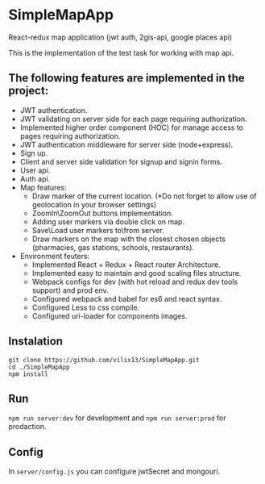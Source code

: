 # SimpleMapApp
React-redux map application (jwt auth, 2gis-api, google places api)

This is the implementation of the test task for working with map api.

## The following features are implemented in the project:

* JWT authentication.
* JWT validating on server side for each page requiring authorization.
* Implemented higher order component (HOC) for manage access to pages requiring authorization.
* JWT authentication middleware for server side (node+express).
* Sign up.
* Client and server side validation for signup and signin forms.
* User api.
* Auth api.
* Map features:
  * Draw marker of the current location. (*Do not forget to allow use of geolocation in your browser settings)
  * ZoomIn\ZoomOut buttons implementation.
  * Adding user markers via double click on map.
  * Save\Load user markers to\from server.
  * Draw markers on the map with the closest chosen objects (pharmacies, gas stations, schools,  restaurants).
* Environment feuters:
  * Implemented React + Redux + React router Architecture.
  * Implemented easy to maintain and good scaling files structure.
  * Webpack configs for dev (with hot reload and redux dev tools support) and prod env.
  * Configured webpack and babel for es6 and react syntax.
  * Configured Less to css compile.
  * Configured uri-loader for components images.
  
## Instalation
```
git clone https://github.com/vilix13/SimpleMapApp.git
cd ./SimpleMapApp
npm install
```
## Run
`npm run server:dev` for development and `npm run server:prod` for prodaction.
## Config
In `server/config.js` you can configure jwtSecret and mongouri.

